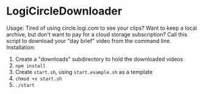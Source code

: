 # LogiCircleDownloader

Usage: Tired of using circle.logi.com to see your clips? Want to keep a local archive, but don't want to pay for a cloud storage subscription? Call this script to download your "day brief" video from the command line.  
Installation:

1. Create a "downloads" subdirectory to hold the downloaded videos
2. `npm install`
1. Create `start.sh`, using `start.example.sh` as a template
3. `chmod +x start.sh`
4. `./start`

